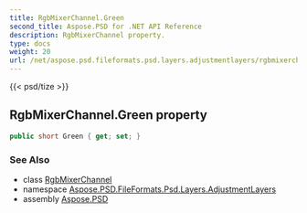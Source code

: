 ```yaml
---
title: RgbMixerChannel.Green
second_title: Aspose.PSD for .NET API Reference
description: RgbMixerChannel property. 
type: docs
weight: 20
url: /net/aspose.psd.fileformats.psd.layers.adjustmentlayers/rgbmixerchannel/green/
---
```

{{< psd/tize >}}
## RgbMixerChannel.Green property

```csharp
public short Green { get; set; }
```

### See Also

* class [RgbMixerChannel](../)
* namespace [Aspose.PSD.FileFormats.Psd.Layers.AdjustmentLayers](../../rgbmixerchannel/)
* assembly [Aspose.PSD](../../../)


